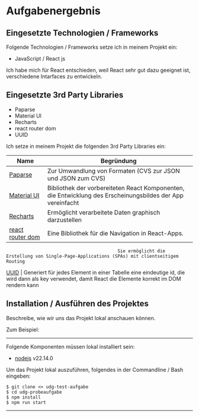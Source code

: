 # Aufgabenergebnis

## Eingesetzte Technologien / Frameworks

Folgende Technologien / Frameworks setze ich in meinem Projekt ein:

- JavaScript / React js

Ich habe mich für React entschieden, weil React sehr gut dazu geeignet ist, verschiedene Intarfaces zu entwickeln.

## Eingesetzte 3rd Party Libraries

- Paparse
- Material UI
- Recharts
- react router dom
- UUID 


Ich setze in meinem Projekt die folgenden 3rd Party Libraries ein:

Name | Begründung
--- | ---
[Paparse](https://www.papaparse.com/) | Zur Umwandlung von Formaten (CVS zur JSON und JSON zum CVS)
[Material UI](https://mui.com/) | Bibliothek der vorbereiteten React Komponenten, die Entwicklung des Erscheinungsbildes der App vereinfacht
[Recharts](https://recharts.org/en-US/) | Ermöglicht verarbeitete Daten graphisch darzustellen
[react router dom](https://reactrouter.com/) | Eine Bibliothek für die Navigation in React-Apps.
                                              Sie ermöglicht die Erstellung von Single-Page-Applications (SPAs) mit clientseitigem Routing            
[UUID](https://www.uuidgenerator.net/) | Generiert für jedes Element in einer Tabelle eine eindeutige id, die wird dann als key verwendet,
                                         damit React die Elemente korrekt im DOM rendern kann 
## Installation / Ausführen des Projektes

Beschreibe, wie wir uns das Projekt lokal anschauen können.

Zum Beispiel:

---

Folgende Komponenten müssen lokal installiert sein:

- [nodejs](https://nodejs.org/en/) v22.14.0

Um das Projekt lokal auszuführen, folgendes in der Commandline / Bash eingeben:

```console
$ git clone <> udg-test-aufgabe
$ cd udg-probeaufgabe
$ npm install
$ npm run start
```
---
